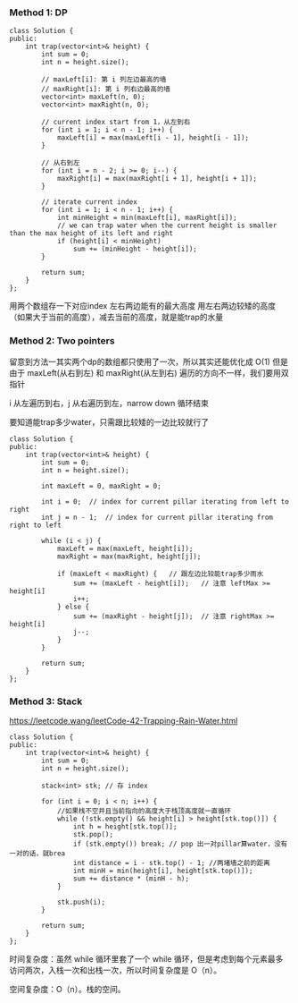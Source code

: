 ### Method 1: DP
```
class Solution {
public:
    int trap(vector<int>& height) {
        int sum = 0;
        int n = height.size();
        
        // maxLeft[i]: 第 i 列左边最高的墙
        // maxRight[i]: 第 i 列右边最高的墙
        vector<int> maxLeft(n, 0);
        vector<int> maxRight(n, 0);
        
        // current index start from 1，从左到右
        for (int i = 1; i < n - 1; i++) {
            maxLeft[i] = max(maxLeft[i - 1], height[i - 1]);
        }
        
        // 从右到左
        for (int i = n - 2; i >= 0; i--) {
            maxRight[i] = max(maxRight[i + 1], height[i + 1]);
        }
        
        // iterate current index
        for (int i = 1; i < n - 1; i++) {
            int minHeight = min(maxLeft[i], maxRight[i]);
            // we can trap water when the current height is smaller than the max height of its left and right
            if (height[i] < minHeight)
                sum += (minHeight - height[i]);
        }
        
        return sum;
    }
};
```
用两个数组存一下对应index 左右两边能有的最大高度
用左右两边较矮的高度（如果大于当前的高度），减去当前的高度，就是能trap的水量


### Method 2: Two pointers

留意到方法一其实两个dp的数组都只使用了一次，所以其实还能优化成 O(1)
但是由于 maxLeft(从右到左) 和 maxRight(从左到右) 遍历的方向不一样，我们要用双指针

i 从左遍历到右，j 从右遍历到左，narrow down 循环结束

要知道能trap多少water，只需跟比较矮的一边比较就行了
```
class Solution {
public:
    int trap(vector<int>& height) {
        int sum = 0;
        int n = height.size();
        
        int maxLeft = 0, maxRight = 0;
        
        int i = 0;  // index for current pillar iterating from left to right
        int j = n - 1;  // index for current pillar iterating from right to left
        
        while (i < j) {
            maxLeft = max(maxLeft, height[i]);
            maxRight = max(maxRight, height[j]);
            
            if (maxLeft < maxRight) {   // 跟左边比较能trap多少雨水
                sum += (maxLeft - height[i]);   // 注意 leftMax >= height[i]
                i++;
            } else {
                sum += (maxRight - height[j]);  // 注意 rightMax >= height[i]
                j--;
            }
        }
        
        return sum;
    }
};
```

### Method 3: Stack

https://leetcode.wang/leetCode-42-Trapping-Rain-Water.html

```
class Solution {
public:
    int trap(vector<int>& height) {
        int sum = 0;
        int n = height.size();
        
        stack<int> stk; // 存 index
        
        for (int i = 0; i < n; i++) {
            //如果栈不空并且当前指向的高度大于栈顶高度就一直循环
            while (!stk.empty() && height[i] > height[stk.top()]) {
                int h = height[stk.top()];
                stk.pop();
                if (stk.empty()) break; // pop 出一对pillar算water，没有一对的话，就brea
                int distance = i - stk.top() - 1; //两堵墙之前的距离
                int minH = min(height[i], height[stk.top()]);
                sum += distance * (minH - h);
            }
            
            stk.push(i);
        }
        
        return sum;
    }
};
```

时间复杂度：虽然 while 循环里套了一个 while 循环，但是考虑到每个元素最多访问两次，入栈一次和出栈一次，所以时间复杂度是 O（n）。

空间复杂度：O（n）。栈的空间。